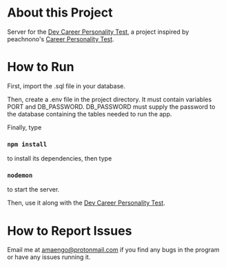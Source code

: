 # About this Project

Server for the [Dev Career Personality Test](https://github.com/thedevarchive/dev-career-personality-test), a project inspired by peachnono's [Career Personality Test](https://github.com/peachnono/dev-personality-test). 

# How to Run

First, import the .sql file in your database.

Then, create a .env file in the project directory. It must contain variables PORT and DB_PASSWORD. DB_PASSWORD must supply the password to the database containing the tables needed to run the app. 

Finally, type

### `npm install`

to install its dependencies, then type

### `nodemon`

to start the server. 

Then, use it along with the [Dev Career Personality Test](https://github.com/thedevarchive/dev-career-personality-test). 

# How to Report Issues

Email me at amaengo@protonmail.com if you find any bugs in the program or have any issues running it.  
